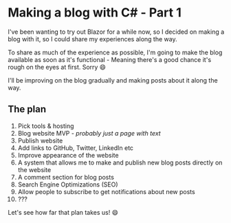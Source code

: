 ﻿# Making a blog with C# - Part 1

I've been wanting to try out Blazor for a while now, so I decided
on making a blog with it, so I could share my experiences along the way.

To share as much of the experience as possible, I'm going to make the blog available as
soon as it's functional - Meaning there's a good chance it's rough on the eyes at first. Sorry 😄

I'll be improving on the blog gradually and making posts about it along the way.


## The plan
<ol>
    <li>Pick tools & hosting</li>
    <li>Blog website MVP - <em>probably just a page with text</em></li>
    <li>Publish website</li>
    <li>Add links to GitHub, Twitter, LinkedIn etc</li>
    <li>Improve appearance of the website</li>
    <li>A system that allows me to make and publish new blog posts directly on the website</li>
    <li>A comment section for blog posts</li>
    <li>Search Engine Optimizations (SEO)</li>
    <li>Allow people to subscribe to get notifications about new posts</li>
    <li>???</li>
</ol>

Let's see how far that plan takes us! 😄